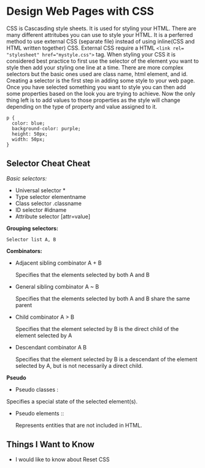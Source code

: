 # Design Web Pages with CSS
CSS is Cascasding style sheets. It is used for styling your HTML.  There are many different attritubes you can use to style your HTML.
It is a perferred method to use external CSS (separate file) instead of using inline(CSS and HTML written together) CSS. External CSS require
a HTML `<link rel= "stylesheet" href="mystyle.css">` tag. When styling your CSS it is considered best practice to first use the
 selector of the element you want to style then add your styling one line at a time. There are more complex selectors but the basic ones used are
class name, html element, and id. Creating a selector is the first step in adding some style to your web page. Once you have selected something you want
to style you can then add some properties based on the look you are trying to achieve. Now the only thing left is to add values to those
properties as the style will change depending on the type of property and value assigned to it.
```
p { 
  color: blue;
  background-color: purple;
  height: 50px;
  width: 50px;
}
```

## Selector Cheat Cheat
*Basic selectors:*
- Universal selector *
- Type selector elementname
- Class selector .classname
- ID selector #idname
- Attribute selector [attr=value]

**Grouping selectors:**

`Selector list A, B`

**Combinators:**

- Adjacent sibling combinator A + B
  
  Specifies that the elements selected by both A and B

- General sibling combinator A ~ B

  Specifies that the elements selected by both A and B share the same parent

- Child combinator A > B

  Specifies that the element selected by B is the direct child of the element selected by A

- Descendant combinator A B

  Specifies that the element selected by B is a descendant of the element selected by A, but is not necessarily a direct child.

**Pseudo**

 - Pseudo classes :
  
  Specifies a special state of the selected element(s).

- Pseudo elements ::
  
  Represents entities that are not included in HTML.

## Things I Want to Know 
- I would like to know about Reset CSS
